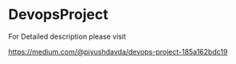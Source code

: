 # DevopsProject

For Detailed description please visit

https://medium.com/@piyushdavda/devops-project-185a162bdc19

